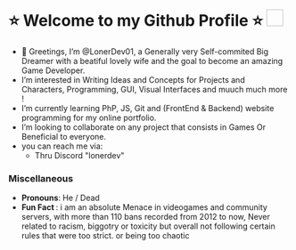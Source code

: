 <h1> ⭐ Welcome to my Github Profile ⭐ <img href="[[https://www.google.com/url?sa=i&url=https%3A%2F%2Ftenor.com%2Fview%2Fcat-sniffing-camera-gif-6029896218640074285&psig=AOvVaw1pBtM6iQpZcrWqYl2PhjRd&ust=1717144641572000&source=images&cd=vfe&opi=89978449&ved=0CBEQjRxqFwoTCLCwq7X8tIYDFQAAAAAdAAAAABBN](https://tenor.com/view/yumeko-cat-silly-smell-kitten-gif-17171471)](https://file.garden/ZjtoTRfzRw95X-cx/images/yumeko-cat.gif)" width=30px height=30px>
 </h1> 

-  👋 Greetings, I’m @LonerDev01, a Generally very Self-commited Big Dreamer with a beatiful lovely wife and the goal to become an amazing Game Developer.
-  I’m interested in Writing Ideas and Concepts for Projects and Characters, Programming, GUI, Visual Interfaces and muuch much more !
-  I’m currently learning PhP, JS, Git and (FrontEnd & Backend) website programming for my online portfolio.
-  I’m looking to collaborate on any project that consists in Games Or Beneficial to everyone.
-  you can reach me via: 
    - Thru Discord "lonerdev"

<h3>  Miscellaneous </h3>

-  <b>Pronouns</b>: He / Dead 
-  <b>Fun Fact </b>: i am an absolute Menace in videogames and community servers, with more than 110 bans recorded from 2012 to now, Never related to racism, biggotry or toxicity but overall not following certain rules that were too strict. or being too chaotic

<!---
LonerDev01/LonerDev01 is a ✨ special ✨ repository because its `README.md` (this file) appears on your GitHub profile.
You can click the Preview link to take a look at your changes.
--->
